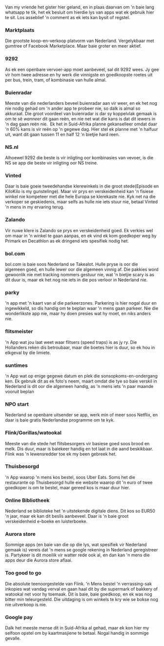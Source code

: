 

Van my vriende het gister hier geland, en in plaas daarvan om 'n baie
lang whatsapp te tik, het ek besluit om hierdie lys van apps wat ek
gebruik hier te sit. Los asseblief 'n comment as ek iets kan bysit of
regstel.

### Marktplaats
Die grootste koop-en-verkoop platvorm van Nederland. Vergelykbaar met
gumtree of Facebook Marketplace. Maar baie groter en meer aktief.

### 9292

As ek een openbare vervoer-app moet aanbeveel, sal dit 9292 wees. Jy gee
vir hom twee adresse en hy werk die vinnigste en goedkoopste roetes uit
per bus, trein, tram, of kombinasie van hulle almal.

### Buienradar

Meeste van die nederlanders beveel buienradar aan vir weer, en ek het
nog nie nodig gehad om 'n ander app te probeer nie, so dalk is almal so
akkuraat. Die groot voordeel van buienradar is dar sy koppelvlak gemaak
is om te sê *wanneer* dit gaan reën, en nie net wat die kans is dat dit
iewers in 'n dag gaan reën nie.  Ek het in Suid-Afrika planne
gekanselleer omdat daar 'n 60% kans is vir reën op 'n gegewe dag. Hier
stel ek planne met 'n halfuur uit, want dit gaan tussen 11 en half 12 'n
bietjie hard reen. 

### NS.nl 

Alhoewel 9292 die beste is vir inligting oor kombinasies van vevoer, is
die NS se app die beste vir inligting oor NS treine.

### Vinted

Daar is baie goeie tweedehandse klerewinkels in die groot stede(Episode
en KiloKilo is my gunstelinge). Maar vir prys en verskeidenheid kan 'n
fisiese winkel nie kompeteer met die hele Europa se klerekaste nie. Kyk
net na die verkoper se geskiedenis, maar selfs as hulle nie iets stuur
nie, betaal Vinted 'n mens in my ervaring terug. 

### Zalando

Vir nuwe klere is Zalando se prys en verskeidenheid goed. Ek verkies wel
om maar in 'n winkel te gaan aanpas, en ek vind ek kom goedkoper weg by
Primark en Decathlon as ek dringend iets spesifiek nodig het.

### bol.com

bol.com is baie soos Nederland se Takealot. Hulle pryse is oor die
algemeen goed, en hulle lewer oor die algemeen vinnig af. Die pakkies
word gewoonlik nie met tracking nommers gestuur nie, wat 'n bietjie
scary is as dit duur is, maar ek het nog nie iets in die pos verloor in
Nederland nie.

### parky

'n app met 'n kaart van al die parkeerzones. Parkering is hier nogal
duur en ingewikkeld, so dis handig om te beplan waar 'n mens gaan
parkeer. Nie die wonderlikste app nie, maar hy doen presies wat hy moet,
en niks anders nie. 

### flitsmeister

'n App wat jou laat weet waar flitsers (speed traps) is as jy ry. Die
Hollanders reken dis betroubaar, maar die boetes hier is duur, so ek hou
in elkgeval by die limiete. 

### suntimes

'n App wat op enige gegewe datum en plek die sonsopkoms-en-ondergang
ken. Ek gebruik dit as ek foto's neem, maart omdat die tye so baie
verskil in Nederland is dit oor die algemeen handig, as 'n mens iets 'n
paar maande vooruit beplan

### NPO start

Nederland se openbare uitsender se app, werk min of meer soos Netflix,
en daar is baie gratis Nederlandse programme om te kyk. 

### Flink/Gorillas/watookal

Meeste van die stede het flitsbesorgers vir basiese goed soos brood en
melk. Dis duur, maar is baiekeer handig en tot laat in die aand
beskikbaar. Flink was 'n lewensredder toe ek my been gebreek het.

### Thuisbesorgd

'n App waarop 'n mens kos bestel, soos Uber Eats. Soms het die
restaurante op Thuisbesorgd hulle eie website waarop dit 'n euro of twee
goedkoper is om te bestel, maar gereed kos is maar duur hier. 

### Online Bibliotheek

Nederland se biblioteke het 'n uitstekende digitale diens. Dit kos so
EUR50 'n jaar, maar ek kan dit beslis aanbeveel. Daar is 'n baie groot
verskeidenheid e-boeke en luisterboeke.

### Aurora store

Sommige apps (en baie van die op die lys, wat spesifiek vir Nederland
gemaak is) vereis dat 'n mens se google rekening in Nederland
geregistreer is. Partykeer is dit moeilik vir watter rede ook al, en dan
kan 'n mens die apps deur die Aurora store aflaai.

### Too good to go

Die absolute teenoorgestelde van Flink. 'n Mens bestel 'n verrassing-sak
inkopies wat vandag verval en gaan haal dit by die supermark of bakkery
of watookal net voor hy toemaak. Dit is baie, baie goedkoop, en ek was
nog bitter min teleurgesteld. Die uitdaging is om winkels te kry wie se
bokse nog nie uitverkoop is nie. 

### Google pay

Dalk het meeste mense dit in Suid-Afrika al gehad, maar ek kon hier my
selfoon opstel om by kaartmasjiene te betaal. Nogal handig in sommige
gevalle. 

